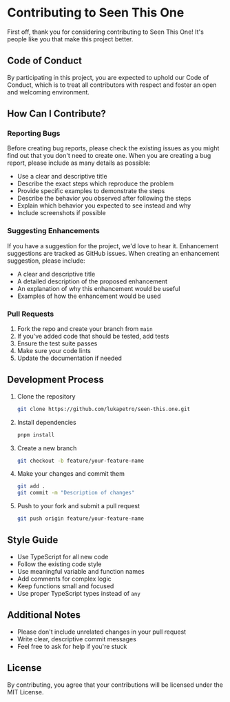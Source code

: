 # Contributing to Seen This One

First off, thank you for considering contributing to Seen This One! It's people like you that make this project better.

## Code of Conduct

By participating in this project, you are expected to uphold our Code of Conduct, which is to treat all contributors with respect and foster an open and welcoming environment.

## How Can I Contribute?

### Reporting Bugs

Before creating bug reports, please check the existing issues as you might find out that you don't need to create one. When you are creating a bug report, please include as many details as possible:

* Use a clear and descriptive title
* Describe the exact steps which reproduce the problem
* Provide specific examples to demonstrate the steps
* Describe the behavior you observed after following the steps
* Explain which behavior you expected to see instead and why
* Include screenshots if possible

### Suggesting Enhancements

If you have a suggestion for the project, we'd love to hear it. Enhancement suggestions are tracked as GitHub issues. When creating an enhancement suggestion, please include:

* A clear and descriptive title
* A detailed description of the proposed enhancement
* An explanation of why this enhancement would be useful
* Examples of how the enhancement would be used

### Pull Requests

1. Fork the repo and create your branch from `main`
2. If you've added code that should be tested, add tests
3. Ensure the test suite passes
4. Make sure your code lints
5. Update the documentation if needed

## Development Process

1. Clone the repository
   ```bash
   git clone https://github.com/lukapetro/seen-this.one.git
   ```

2. Install dependencies
   ```bash
   pnpm install
   ```

3. Create a new branch
   ```bash
   git checkout -b feature/your-feature-name
   ```

4. Make your changes and commit them
   ```bash
   git add .
   git commit -m "Description of changes"
   ```

5. Push to your fork and submit a pull request
   ```bash
   git push origin feature/your-feature-name
   ```

## Style Guide

* Use TypeScript for all new code
* Follow the existing code style
* Use meaningful variable and function names
* Add comments for complex logic
* Keep functions small and focused
* Use proper TypeScript types instead of `any`

## Additional Notes

* Please don't include unrelated changes in your pull request
* Write clear, descriptive commit messages
* Feel free to ask for help if you're stuck

## License

By contributing, you agree that your contributions will be licensed under the MIT License.
